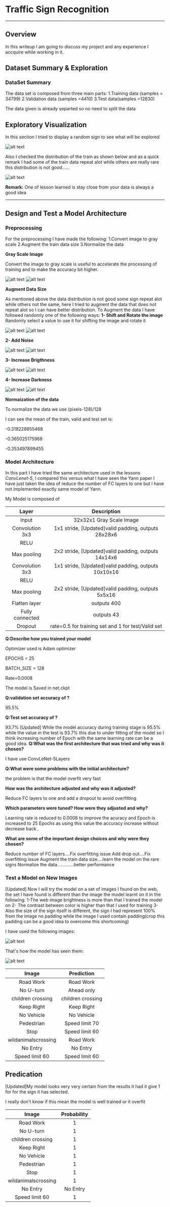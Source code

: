 # **Traffic Sign Recognition** 

[//]: # (Image References)

[image1]: ./writeupimages/samplesign.png "Random Sample"
[image2]: ./writeupimages/traindata.png "Train Data Distribution"
[image3]: ./writeupimages/30speedlimit.png "Speed limit (30 km/h)"
[image4]: ./writeupimages/30speedlimitgray.png "Speed limit (30 km/h) Gray Scale"
[image5]: ./writeupimages/30speedlimitshifted.png "Speed limit (30 km/h) Shifted"
[image6]: ./writeupimages/30speedlimitnoise.png "Speed limit (30 km/h) With Noise"
[image7]: ./writeupimages/30speedlimitdark.png "Speed limit (30 km/h) Darkness Increased"
[image8]: ./writeupimages/30speedlimitbright.png "Speed limit (30 km/h) Brightness Increased"
[image9]: ./writeupimages/SelectedImages.png 
[image10]: ./writeupimages/selectedimageswithtitle.png 


---

## **Overview**
In this writeup I am going to discuss my project and any experience I accquire while working in it.

## **Dataset Summary & Exploration**
### **DataSet Summary**
The data set is composed from three main parts:
1.Training data (samples = 34799)
2.Validation data (samples =4410)
3.Test data(samples =12630)

The data given is already separted so no need to split the data

## **Exploratory Visualization**
In this section I tried to display a random sign to see what will be explored 

![alt text][image1]

Also I checked the distribution of the train as shown below and as a quick remark I had some of the train data repeat alot while others are really rare this distribution is not good......

![alt text][image2]

**Remark:** One of lesson learned is stay close from your data is always a good idea

---

## **Design and Test a Model Architecture**

### **Preprocessing**

For the preprocessing I have made the following:
1.Convert image to gray scale
2.Augment the train data size 
3.Normailze the data


**Gray Scale Image**

Convert the image to gray scale is useful to accelarate the processing of training and to make the accuracy bit higher.


![alt text][image3]      ![alt text][image4]

**Augment Data Size**

As mentioned above the data distribution is not good some sign repeat alot while others not the same, here I tried to augment the data that does not repeat alot so I can have better distribution. To  Augment the data I have followed randomly one of the following ways:
**1- Shift and Rotate the image**
Randomly select a value to use it for shifting the image  and rotate it

![alt text][image3]      ![alt text][image5]

**2- Add Noise**

![alt text][image4]      ![alt text][image6]

**3- Increase Brigthness**

![alt text][image4]      ![alt text][image8]

**4- Increase Darkness**

![alt text][image4]      ![alt text][image7]



**Normaization of the data**


To normalize the data we use (pixels-128)/128

I can see the mean of the train, valid and test set is:

-0.318228855468

-0.365025175968

-0.353497899455

### **Model Architecture**

In this part I have tried the same architecture used in the lessons *ConvLenet-5*, I compared this versus what I have seen the Yann paper I have just taken the idea of reduce the number of FC layers to one but I have not implemented exactly same model of Yann.

My Model is composed of 


| Layer         		|     Description	        					| 
|:---------------------:|:---------------------------------------------:| 
| Input         		| 32x32x1 Gray Scale Image   							| 
| Convolution 3x3     	| 1x1 stride, [Updated]valid padding, outputs 28x28x6 	|
| RELU					|												|
| Max pooling	      	| 2x2 stride, [Updated]valid padding,  outputs 14x14x6 				|
| Convolution 3x3	    | 1x1 stride, [Updated]valid padding, outputs 10x10x16   	|
| RELU					|												|
| Max pooling	      	| 2x2 stride, [Updated]valid padding,  outputs 5x5x16 				|
| Flatten layer	      | outputs 400 				|
| Fully connected		|outputs 43     									|
| Dropout				| rate=0.5 for training set and 1 for test/Valid set     |

**Q:Describe how you trained your model**

Optimizer used is Adam optimizer

EPOCHS = 25

BATCH_SIZE = 128

Rate=0.0008

The model is Saved in net.ckpt

**Q:validation set accuracy of ?**

95.5%

**Q:Test set accuracy of ?**

93.7%
[Updated] While the model accuracy during training stage is 95.5% while the value in the test is 93.7% this due to under fitting of the model so I think increasing number of Epoch with the same learning rate can be a good idea. 
**Q:What was the first architecture that was tried and why was it chosen?**

I have use ConvLeNet-5Layers 

**Q:What were some problems with the initial architecture?**

the problem is that the model overfit very fast

**How was the architecture adjusted and why was it adjusted?**

Reduce FC layers to one and add a dropout to avoid overfitting

**Which parameters were tuned? How were they adjusted and why?**

Learning rate is reduced to 0.0008 to improve the acuracy and Epoch is increased to 25 Epochs as using this value the accuracy increase without decrease back..

**What are some of the important design choices and why were they chosen?**

Reduce number of FC layers....Fix overfitting issue
Add drop out....Fix overfitting issue
Augment the train data size....learn the model on the rare signs
Normalize the data.............better performance 

### **Test a Model on New Images**
[Updated] Now I will try the model on a set of images I found on the web, the set I have found is different than the image the model learnt on it in the following:
1-The web image brightness is more than that I trained the model on
2- The contrast between color is higher than that I used for training 
3-Also the size of the sign itself is different, the sign I had represent 100% from the image no padding while the image I used contain padding(crop this padding can be a good idea to overcome this shortcoming)

I have used the following images:

![alt text][image9]

That's how the model has seen them:

![alt text][image10]

| Image			        |     Prediction	        					| 
|:---------------------:|:---------------------------------------------:| 
| Road Work      		| Road Work   									| 
|No  U-turn     			| Ahead only									|
| children crossing					| children crossing											|
| Keep Right      		| Keep Right 					 				|
| No Vehicle		| No Vehicle      							|
| Pedestrian		| Speed limit 70      							|
| Stop		| Speed limit 60      							|
| wildanimalscrossing		| Road Work     							|
| No Entry	| No Entry     							|
| Speed limit 60     		| Speed limit 60      							|

## **Predication**


[Updated]My model looks very very certain from the results it had it give 1 for for the sign it has selected.

I really don't know if this mean the model is well trained or it overfit


| Image			        |     Probability	        					| 
|:---------------------:|:---------------------------------------------:| 
| Road Work      		| 1   									| 
|No  U-turn     			| 1								|
| children crossing					| 1											|
| Keep Right      		| 1 					 				|
| No Vehicle		| 1      							|
| Pedestrian		| 1     							|
| Stop		| 1    							|
| wildanimalscrossing		| 1     							|
| No Entry	| No Entry     							|
| Speed limit 60     		| 1      							|
